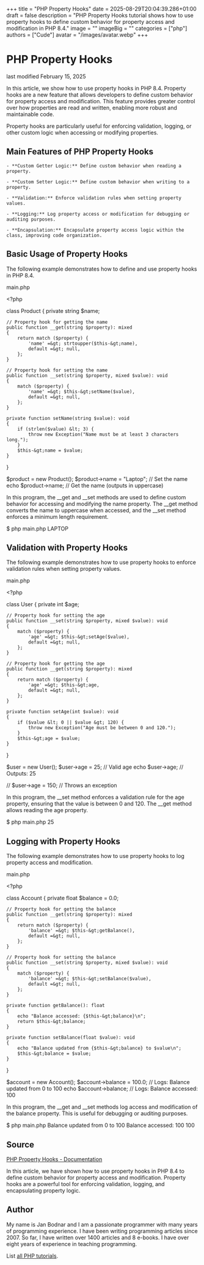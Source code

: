 +++
title = "PHP Property Hooks"
date = 2025-08-29T20:04:39.286+01:00
draft = false
description = "PHP Property Hooks tutorial shows how to use property hooks to define custom behavior for property access and modification in PHP 8.4."
image = ""
imageBig = ""
categories = ["php"]
authors = ["Cude"]
avatar = "/images/avatar.webp"
+++

# PHP Property Hooks

last modified February 15, 2025

In this article, we show how to use property hooks in PHP 8.4.
Property hooks are a new feature that allows developers to define custom
behavior for property access and modification. This feature provides greater
control over how properties are read and written, enabling more robust and
maintainable code.

Property hooks are particularly useful for enforcing validation, logging, or
other custom logic when accessing or modifying properties.

## Main Features of PHP Property Hooks

    - **Custom Getter Logic:** Define custom behavior when reading a property.

    - **Custom Setter Logic:** Define custom behavior when writing to a property.

    - **Validation:** Enforce validation rules when setting property values.

    - **Logging:** Log property access or modification for debugging or auditing purposes.

    - **Encapsulation:** Encapsulate property access logic within the class, improving code organization.

## Basic Usage of Property Hooks

The following example demonstrates how to define and use property hooks in PHP
8.4.

main.php
    

&lt;?php

class Product
{
    private string $name;

    // Property hook for getting the name
    public function __get(string $property): mixed
    {
        return match ($property) {
            'name' =&gt; strtoupper($this-&gt;name),
            default =&gt; null,
        };
    }

    // Property hook for setting the name
    public function __set(string $property, mixed $value): void
    {
        match ($property) {
            'name' =&gt; $this-&gt;setName($value),
            default =&gt; null,
        };
    }

    private function setName(string $value): void
    {
        if (strlen($value) &lt; 3) {
            throw new Exception("Name must be at least 3 characters long.");
        }
        $this-&gt;name = $value;
    }
}

$product = new Product();
$product-&gt;name = "Laptop"; // Set the name
echo $product-&gt;name;       // Get the name (outputs in uppercase)

In this program, the __get and __set methods are used
to define custom behavior for accessing and modifying the name
property. The __get method converts the name to uppercase when
accessed, and the __set method enforces a minimum length
requirement.

$ php main.php
LAPTOP

## Validation with Property Hooks

The following example demonstrates how to use property hooks to enforce validation rules when setting property values.

main.php
    

&lt;?php

class User
{
    private int $age;

    // Property hook for setting the age
    public function __set(string $property, mixed $value): void
    {
        match ($property) {
            'age' =&gt; $this-&gt;setAge($value),
            default =&gt; null,
        };
    }

    // Property hook for getting the age
    public function __get(string $property): mixed
    {
        return match ($property) {
            'age' =&gt; $this-&gt;age,
            default =&gt; null,
        };
    }

    private function setAge(int $value): void
    {
        if ($value &lt; 0 || $value &gt; 120) {
            throw new Exception("Age must be between 0 and 120.");
        }
        $this-&gt;age = $value;
    }
}

$user = new User();
$user-&gt;age = 25; // Valid age
echo $user-&gt;age; // Outputs: 25

// $user-&gt;age = 150; // Throws an exception

In this program, the __set method enforces a validation rule for the age property, ensuring that the value is between 0 and 120. The __get method allows reading the age property.

$ php main.php
25

## Logging with Property Hooks

The following example demonstrates how to use property hooks to log property access and modification.

main.php
    

&lt;?php

class Account
{
    private float $balance = 0.0;

    // Property hook for getting the balance
    public function __get(string $property): mixed
    {
        return match ($property) {
            'balance' =&gt; $this-&gt;getBalance(),
            default =&gt; null,
        };
    }

    // Property hook for setting the balance
    public function __set(string $property, mixed $value): void
    {
        match ($property) {
            'balance' =&gt; $this-&gt;setBalance($value),
            default =&gt; null,
        };
    }

    private function getBalance(): float
    {
        echo "Balance accessed: {$this-&gt;balance}\n";
        return $this-&gt;balance;
    }

    private function setBalance(float $value): void
    {
        echo "Balance updated from {$this-&gt;balance} to $value\n";
        $this-&gt;balance = $value;
    }
}

$account = new Account();
$account-&gt;balance = 100.0; // Logs: Balance updated from 0 to 100
echo $account-&gt;balance;    // Logs: Balance accessed: 100

In this program, the __get and __set methods log
access and modification of the balance property. This is useful for
debugging or auditing purposes.

$ php main.php
Balance updated from 0 to 100
Balance accessed: 100
100

## Source

[PHP Property Hooks - Documentation](https://www.php.net/manual/en/language.oop5.properties.php)

In this article, we have shown how to use property hooks in PHP 8.4 to define custom behavior for property access and modification. Property hooks are a powerful tool for enforcing validation, logging, and encapsulating property logic.

## Author

My name is Jan Bodnar and I am a passionate programmer with many years of programming experience. I have been writing programming articles since 2007. So far, I have written over 1400 articles and 8 e-books. I have over eight years of experience in teaching programming.

List [all PHP tutorials](/php/).